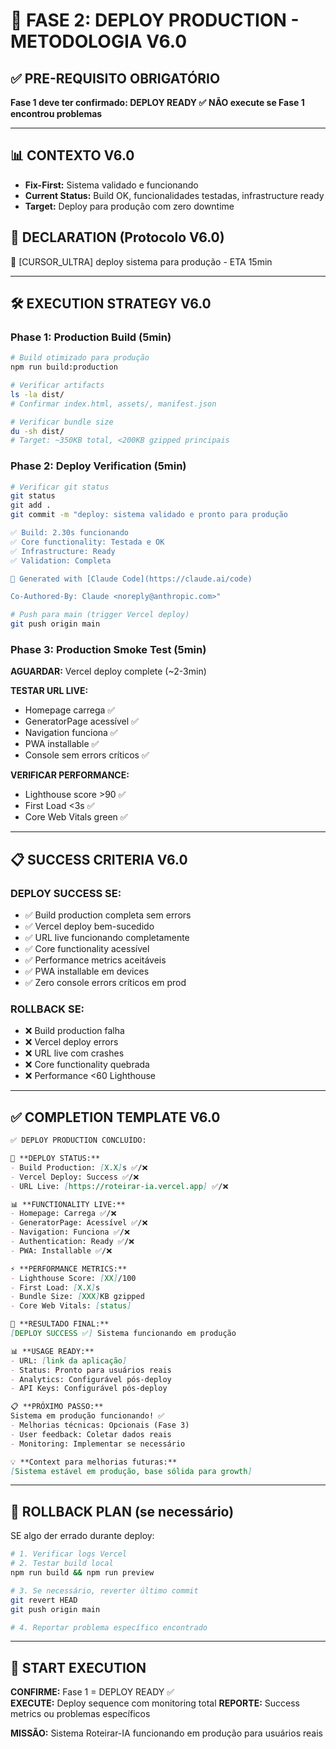 # 🚀 FASE 2: DEPLOY PRODUCTION - METODOLOGIA V6.0

## ✅ PRE-REQUISITO OBRIGATÓRIO
**Fase 1 deve ter confirmado: DEPLOY READY ✅**
**NÃO execute se Fase 1 encontrou problemas**

---

## 📊 CONTEXTO V6.0
- **Fix-First:** Sistema validado e funcionando
- **Current Status:** Build OK, funcionalidades testadas, infrastructure ready
- **Target:** Deploy para produção com zero downtime

## 🤖 DECLARATION (Protocolo V6.0)  
🤖 [CURSOR_ULTRA] deploy sistema para produção - ETA 15min

---

## 🛠️ EXECUTION STRATEGY V6.0

### Phase 1: Production Build (5min)
```bash
# Build otimizado para produção
npm run build:production

# Verificar artifacts
ls -la dist/
# Confirmar index.html, assets/, manifest.json

# Verificar bundle size 
du -sh dist/
# Target: ~350KB total, <200KB gzipped principais
```

### Phase 2: Deploy Verification (5min)
```bash
# Verificar git status
git status
git add .
git commit -m "deploy: sistema validado e pronto para produção

✅ Build: 2.30s funcionando
✅ Core functionality: Testada e OK  
✅ Infrastructure: Ready
✅ Validation: Completa

🤖 Generated with [Claude Code](https://claude.ai/code)

Co-Authored-By: Claude <noreply@anthropic.com>"

# Push para main (trigger Vercel deploy)
git push origin main
```

### Phase 3: Production Smoke Test (5min)
**AGUARDAR:** Vercel deploy complete (~2-3min)

**TESTAR URL LIVE:**
- Homepage carrega ✅
- GeneratorPage acessível ✅  
- Navigation funciona ✅
- PWA installable ✅
- Console sem errors críticos ✅

**VERIFICAR PERFORMANCE:**
- Lighthouse score >90 ✅
- First Load <3s ✅
- Core Web Vitals green ✅

---

## 📋 SUCCESS CRITERIA V6.0

### **DEPLOY SUCCESS SE:**
- ✅ Build production completa sem errors
- ✅ Vercel deploy bem-sucedido  
- ✅ URL live funcionando completamente
- ✅ Core functionality acessível
- ✅ Performance metrics aceitáveis
- ✅ PWA installable em devices
- ✅ Zero console errors críticos em prod

### **ROLLBACK SE:**
- ❌ Build production falha
- ❌ Vercel deploy errors  
- ❌ URL live com crashes
- ❌ Core functionality quebrada
- ❌ Performance <60 Lighthouse

---

## ✅ COMPLETION TEMPLATE V6.0

```markdown
✅ DEPLOY PRODUCTION CONCLUÍDO:

🚀 **DEPLOY STATUS:**
- Build Production: [X.X]s ✅/❌
- Vercel Deploy: Success ✅/❌  
- URL Live: [https://roteirar-ia.vercel.app] ✅/❌

📊 **FUNCTIONALITY LIVE:**
- Homepage: Carrega ✅/❌
- GeneratorPage: Acessível ✅/❌
- Navigation: Funciona ✅/❌
- Authentication: Ready ✅/❌
- PWA: Installable ✅/❌

⚡ **PERFORMANCE METRICS:**
- Lighthouse Score: [XX]/100
- First Load: [X.X]s  
- Bundle Size: [XXX]KB gzipped
- Core Web Vitals: [status]

🎯 **RESULTADO FINAL:**
[DEPLOY SUCCESS ✅] Sistema funcionando em produção

📊 **USAGE READY:**
- URL: [link da aplicação]
- Status: Pronto para usuários reais
- Analytics: Configurável pós-deploy
- API Keys: Configurável pós-deploy

📋 **PRÓXIMO PASSO:**
Sistema em produção funcionando! ✅
- Melhorias técnicas: Opcionais (Fase 3)
- User feedback: Coletar dados reais
- Monitoring: Implementar se necessário

💡 **Context para melhorias futuras:**
[Sistema estável em produção, base sólida para growth]
```

---

## 🚨 ROLLBACK PLAN (se necessário)

SE algo der errado durante deploy:

```bash
# 1. Verificar logs Vercel
# 2. Testar build local
npm run build && npm run preview

# 3. Se necessário, reverter último commit  
git revert HEAD
git push origin main

# 4. Reportar problema específico encontrado
```

---

## 🎯 START EXECUTION

**CONFIRME:** Fase 1 = DEPLOY READY ✅  
**EXECUTE:** Deploy sequence com monitoring total
**REPORTE:** Success metrics ou problemas específicos

**MISSÃO:** Sistema Roteirar-IA funcionando em produção para usuários reais